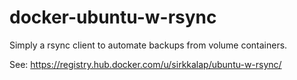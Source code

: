 docker-ubuntu-w-rsync
=====================

Simply a rsync client to automate backups from volume containers.

See: https://registry.hub.docker.com/u/sirkkalap/ubuntu-w-rsync/
